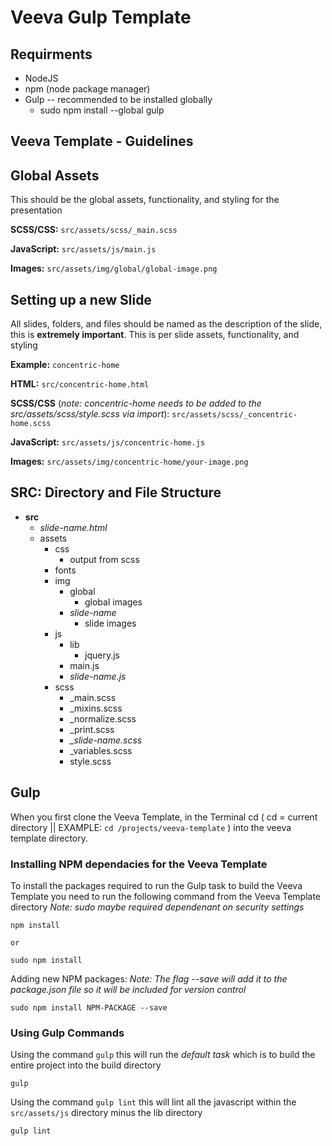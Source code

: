 
# Veeva Gulp Template

## Requirments 

  * NodeJS
  * npm (node package manager)
  * Gulp -- recommended to be installed globally
    * sudo npm install --global gulp

## Veeva Template - Guidelines

## Global Assets
  
  This should be the global assets, functionality, and styling for the presentation

  **SCSS/CSS:**
  `src/assets/scss/_main.scss`

  **JavaScript:**
  `src/assets/js/main.js`

  **Images:**
  `src/assets/img/global/global-image.png`

## Setting up a new Slide
  
  All slides, folders, and files should be named as the description of the slide, this is **extremely important**.
  This is per slide assets, functionality, and styling

  **Example:** `concentric-home`

  **HTML:**
  `src/concentric-home.html`

  **SCSS/CSS** (*note: concentric-home needs to be added to the src/assets/scss/style.scss via import*):
  `src/assets/scss/_concentric-home.scss`

  **JavaScript:**
  `src/assets/js/concentric-home.js`

  **Images:**
  `src/assets/img/concentric-home/your-image.png`


## SRC: Directory and File Structure

  * **src**
    * *slide-name.html*
    * assets
        * css
            * output from scss
        * fonts
        * img
            * global
                * global images
            * *slide-name*
                * slide images
        * js
            * lib 
                * jquery.js
            * main.js
            * *slide-name.js*
        * scss
            * _main.scss
            * _mixins.scss
            * _normalize.scss
            * _print.scss
            * *_slide-name.scss*
            * _variables.scss
            * style.scss

## Gulp

  When you first clone the Veeva Template, in the Terminal cd ( cd = current directory || EXAMPLE: `cd /projects/veeva-template` ) into the veeva template directory. 

### Installing NPM dependacies for the Veeva Template

  To install the packages required to run the Gulp task to build the Veeva Template you need to run the following command from the Veeva Template directory
  *Note: sudo maybe required dependenant on security settings*    

    npm install

    or 

    sudo npm install

  Adding new NPM packages:
  *Note: The flag --save will add it to the package.json file so it will be included for version control*

    sudo npm install NPM-PACKAGE --save

### Using Gulp Commands
  
  Using the command `gulp` this will run the *default task* which is to build the entire project into the build directory

    gulp

  Using the command `gulp lint` this will lint all the javascript within the `src/assets/js` directory minus the lib directory

    gulp lint

